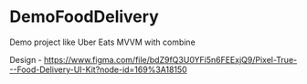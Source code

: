 # DemoFoodDelivery

Demo project like Uber Eats
MVVM with combine

Design - https://www.figma.com/file/bdZ9fQ3U0YFi5n6FEExjQ9/Pixel-True---Food-Delivery-UI-Kit?node-id=169%3A18150
